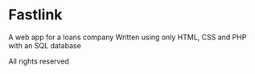 # Fastlink
A web app for a loans company
Written using only HTML, CSS and PHP with an SQL database

All rights reserved
